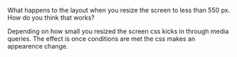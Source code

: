 What happens to the layout when you resize the screen to less than 550 px. How do you think that works?

Depending on how small you resized the screen css kicks in through media queries. The effect is once conditions are met the css makes an appearence change.